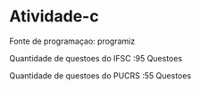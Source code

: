# Atividade-c

Fonte de programaçao: programiz

Quantidade de questoes do IFSC :95 Questoes

Quantidade de questoes do PUCRS :55 Questoes
